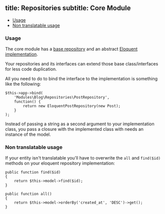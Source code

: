title: Repositories
subtitle: Core Module
-------

- [Usage](#usage)
- [Non translatable usage](#non_translatable_usage)




### <a class="anchor" name="usage" href="#usage"></a> Usage


The core module has a [base repository](https://github.com/nWidart-Modules/Core/blob/master/Repositories/BaseRepository.php) and an abstract [Eloquent implementation](https://github.com/nWidart-Modules/Core/blob/master/Repositories/Eloquent/EloquentBaseRepository.php).

Your repositories and its interfaces can extend those base class/interfaces for less code duplication.

All you need to do to bind the interface to the implementation 
is something like the following:


``` .language-php
$this->app->bind(
    'Modules\Blog\Repositories\PostRepository',
    function() {
        return new EloquentPostRepository(new Post);
    }
);
```

Instead of passing a string as a second argument to your implementation class, you pass a closure with the implemented class with needs an instance of the model.


### <a class="anchor" name="non_translatable_usage" href="#non_translatable_usage"></a> Non translatable usage


If your entity isn't translatable you'll have to overwrite the `all` and `find($id)` methods on your eloquent repository implementation:

``` .language-php
public function find($id)
{
    return $this->model->find($id);
}

public function all()
{
    return $this->model->orderBy('created_at', 'DESC')->get();
}
```